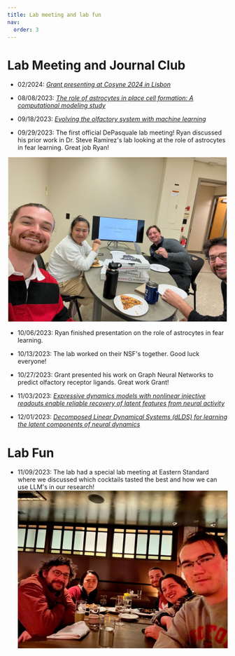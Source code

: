```yaml
---
title: Lab meeting and lab fun
nav:
  order: 3
---
```

Lab Meeting and Journal Club
======

* 02/2024: [*Grant presenting at Cosyne 2024 in Lisbon*](/images/IMG_4208.jpg)

* 08/08/2023: [*The role of astrocytes in place cell formation: A computational modeling study*](https://link.springer.com/article/10.1007/s10827-022-00828-6)

* 09/18/2023: [*Evolving the olfactory system with machine learning*](https://www.sciencedirect.com/science/article/pii/S0896627321006826?via%3Dihub)

* 09/29/2023: The first official DePasquale lab meeting! Ryan discussed his prior work in Dr. Steve Ramirez's lab looking at the role of astrocytes in fear learning. Great job Ryan!

<div style="text-align: center;">
  <img src="/images/depaq_jclub_ryan.jpg" width="500">
</div>

* 10/06/2023: Ryan finished presentation on the role of astrocytes in fear learning.

* 10/13/2023: The lab worked on their NSF's together. Good luck everyone!

* 10/27/2023: Grant presented his work on Graph Neural Networks to predict olfactory receptor ligands. Great work Grant!

* 11/03/2023: [*Expressive dynamics models with nonlinear injective readouts enable reliable recovery of latent features from neural activity*](https://arxiv.org/abs/2309.06402)

* 12/01/2023: [*Decomposed Linear Dynamical Systems (dLDS) for learning the latent components of neural dynamics*](https://arxiv.org/abs/2309.06402)

Lab Fun
======

* 11/09/2023: The lab had a special lab meeting at Eastern Standard where we discussed which cocktails tasted the best and how we can use LLM's in our research!
![eastern_standard](/images/eastern_standard.jpg)